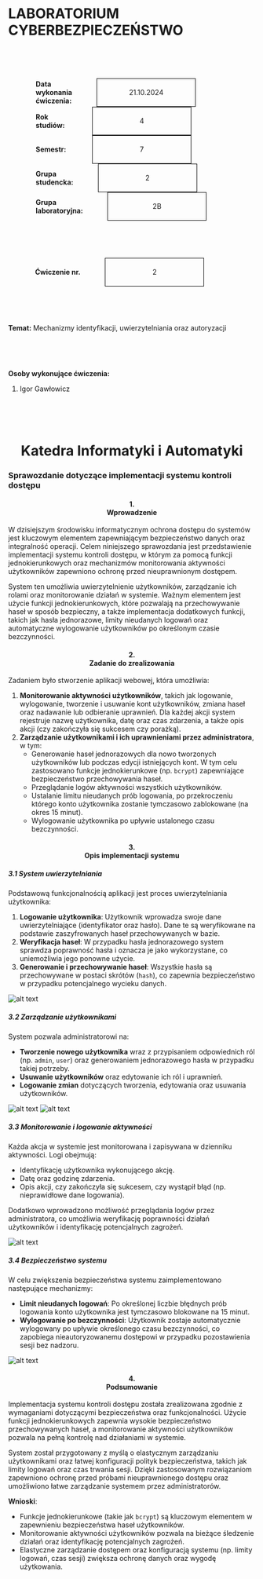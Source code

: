<style>
h1, h4 {
    border-bottom: 0;
    display:flex;
    flex-direction: column;
    align-items: center;
      }
      
centerer{
    display: grid;
    grid-template-columns: 6fr 1fr 4fr;
    grid-template-rows: 1fr;

}
rectangle{
    border: 1px solid black;
    margin: 0px 50px 0px 50px;
    width: 200px;
    height: 4em;
    display: flex;
    flex-direction: column;
    align-items: center;
    justify-items: center;
}
Ltext{
    margin: auto auto auto 0;
    font-weight: bold;
    margin-left: 4em
}
Rtext{
    margin: auto;
}

row {
    display: flex;
    flex-direction: row;
    align-items: center;
    justify-content: center; 
}
 </style>
<h1>LABORATORIUM CYBERBEZPIECZEŃSTWO</h1>

&nbsp;

&nbsp;

<style>

</style>

<centerer>
    <Ltext>Data wykonania ćwiczenia:</Ltext>
    <div align="center">
        <rectangle>
            <Rtext>21.10.2024</Rtext>
        </rectangle>
    </div>
</centerer>

<centerer>
    <Ltext>Rok studiów:</Ltext>
    <div align="center">
        <rectangle>
            <Rtext>4</Rtext>
        </rectangle>
    </div>
</centerer>

<centerer>
    <Ltext>Semestr:</Ltext>
    <div align="center">
        <rectangle>
            <Rtext>7</Rtext>
        </rectangle>
    </div>
</centerer>

<centerer>
    <Ltext>Grupa studencka:</Ltext>
    <div align="center">
        <rectangle>
            <Rtext>2</Rtext>
        </rectangle>
    </div>
</centerer>

<centerer>
    <Ltext>Grupa laboratoryjna:</Ltext>
    <div align="center">
        <rectangle>
            <Rtext>2B</Rtext>
        </rectangle>
    </div>
</centerer>

&nbsp;

&nbsp;

<row>
    <b>Ćwiczenie nr.</b>
    <rectangle>
        <Rtext>2</Rtext>
    </rectangle>
</row>

&nbsp;

&nbsp;

<b>Temat: </b> Mechanizmy identyfikacji, uwierzytelniania oraz autoryzacji

&nbsp;

&nbsp;

<b>Osoby wykonujące ćwiczenia: </b>

1. Igor Gawłowicz

&nbsp;

&nbsp;

<h1>Katedra Informatyki i Automatyki</h1>

<div style="page-break-after: always;"></div>

### Sprawozdanie dotyczące implementacji systemu kontroli dostępu

#### 1. **Wprowadzenie**

W dzisiejszym środowisku informatycznym ochrona dostępu do systemów jest kluczowym elementem zapewniającym bezpieczeństwo danych oraz integralność operacji. Celem niniejszego sprawozdania jest przedstawienie implementacji systemu kontroli dostępu, w którym za pomocą funkcji jednokierunkowych oraz mechanizmów monitorowania aktywności użytkowników zapewniono ochronę przed nieuprawnionym dostępem.

System ten umożliwia uwierzytelnienie użytkowników, zarządzanie ich rolami oraz monitorowanie działań w systemie. Ważnym elementem jest użycie funkcji jednokierunkowych, które pozwalają na przechowywanie haseł w sposób bezpieczny, a także implementacja dodatkowych funkcji, takich jak hasła jednorazowe, limity nieudanych logowań oraz automatyczne wylogowanie użytkowników po określonym czasie bezczynności.

#### 2. **Zadanie do zrealizowania**

Zadaniem było stworzenie aplikacji webowej, która umożliwia:

1. **Monitorowanie aktywności użytkowników**, takich jak logowanie, wylogowanie, tworzenie i usuwanie kont użytkowników, zmiana haseł oraz nadawanie lub odbieranie uprawnień. Dla każdej akcji system rejestruje nazwę użytkownika, datę oraz czas zdarzenia, a także opis akcji (czy zakończyła się sukcesem czy porażką).
2. **Zarządzanie użytkownikami i ich uprawnieniami przez administratora**, w tym:
   - Generowanie haseł jednorazowych dla nowo tworzonych użytkowników lub podczas edycji istniejących kont. W tym celu zastosowano funkcje jednokierunkowe (np. `bcrypt`) zapewniające bezpieczeństwo przechowywania haseł.
   - Przeglądanie logów aktywności wszystkich użytkowników.
   - Ustalanie limitu nieudanych prób logowania, po przekroczeniu którego konto użytkownika zostanie tymczasowo zablokowane (na okres 15 minut).
   - Wylogowanie użytkownika po upływie ustalonego czasu bezczynności.

#### 3. **Opis implementacji systemu**

##### 3.1 **System uwierzytelniania**

Podstawową funkcjonalnością aplikacji jest proces uwierzytelniania użytkownika:

1. **Logowanie użytkownika**: Użytkownik wprowadza swoje dane uwierzytelniające (identyfikator oraz hasło). Dane te są weryfikowane na podstawie zaszyfrowanych haseł przechowywanych w bazie.
2. **Weryfikacja haseł**: W przypadku hasła jednorazowego system sprawdza poprawność hasła i oznacza je jako wykorzystane, co uniemożliwia jego ponowne użycie.
3. **Generowanie i przechowywanie haseł**: Wszystkie hasła są przechowywane w postaci skrótów (`hash`), co zapewnia bezpieczeństwo w przypadku potencjalnego wycieku danych.

![alt text](image-4.png)

##### 3.2 **Zarządzanie użytkownikami**

System pozwala administratorowi na:

- **Tworzenie nowego użytkownika** wraz z przypisaniem odpowiednich ról (np. `admin`, `user`) oraz generowaniem jednorazowego hasła w przypadku takiej potrzeby.
- **Usuwanie użytkowników** oraz edytowanie ich ról i uprawnień.
- **Logowanie zmian** dotyczących tworzenia, edytowania oraz usuwania użytkowników.

![alt text](image-1.png)
![alt text](image.png)

##### 3.3 **Monitorowanie i logowanie aktywności**

Każda akcja w systemie jest monitorowana i zapisywana w dzienniku aktywności. Logi obejmują:

- Identyfikację użytkownika wykonującego akcję.
- Datę oraz godzinę zdarzenia.
- Opis akcji, czy zakończyła się sukcesem, czy wystąpił błąd (np. nieprawidłowe dane logowania).

Dodatkowo wprowadzono możliwość przeglądania logów przez administratora, co umożliwia weryfikację poprawności działań użytkowników i identyfikację potencjalnych zagrożeń.

![alt text](image-2.png)

##### 3.4 **Bezpieczeństwo systemu**

W celu zwiększenia bezpieczeństwa systemu zaimplementowano następujące mechanizmy:

- **Limit nieudanych logowań**: Po określonej liczbie błędnych prób logowania konto użytkownika jest tymczasowo blokowane na 15 minut.
- **Wylogowanie po bezczynności**: Użytkownik zostaje automatycznie wylogowany po upływie określonego czasu bezczynności, co zapobiega nieautoryzowanemu dostępowi w przypadku pozostawienia sesji bez nadzoru.

![alt text](image-3.png)

#### 4. **Podsumowanie**

Implementacja systemu kontroli dostępu została zrealizowana zgodnie z wymaganiami dotyczącymi bezpieczeństwa oraz funkcjonalności. Użycie funkcji jednokierunkowych zapewnia wysokie bezpieczeństwo przechowywanych haseł, a monitorowanie aktywności użytkowników pozwala na pełną kontrolę nad działaniami w systemie.

System został przygotowany z myślą o elastycznym zarządzaniu użytkownikami oraz łatwej konfiguracji polityk bezpieczeństwa, takich jak limity logowań oraz czas trwania sesji. Dzięki zastosowanym rozwiązaniom zapewniono ochronę przed próbami nieuprawnionego dostępu oraz umożliwiono łatwe zarządzanie systemem przez administratorów.

**Wnioski**:

- Funkcje jednokierunkowe (takie jak `bcrypt`) są kluczowym elementem w zapewnieniu bezpieczeństwa haseł użytkowników.
- Monitorowanie aktywności użytkowników pozwala na bieżące śledzenie działań oraz identyfikację potencjalnych zagrożeń.
- Elastyczne zarządzanie dostępem oraz konfiguracją systemu (np. limity logowań, czas sesji) zwiększa ochronę danych oraz wygodę użytkowania.
